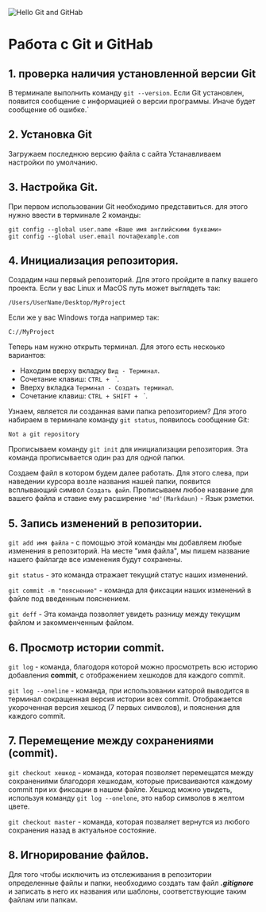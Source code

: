 ![Hello Git and GitHab](LogoGit_GitHab.jpg)
# Работа с Git и GitHab

## 1. проверка наличия установленной версии Git
В терминале выполнить команду `git --version`.
Ecли Git установлен, появится сообщение с информацией о версии программы. Иначе будет сообщение об ошибке.`

## 2. Установка Git
Загружаем последнюю версию файла с сайта 
Устанавливаем настройки по  умолчанию.

## 3. Настройка Git.
При первом использовании Git необходимо представиться. для этого нужно ввести в терминале 2 команды:
```
git config --global user.name «Ваше имя английскими буквами»
git config --global user.email почта@example.com
```
## 4. Инициализация репозитория.
Создадим наш первый репозиторий. Для этого пройдите в папку вашего проекта. Если у вас Linux и MacOS путь может выглядеть так:
```
/Users/UserName/Desktop/MyProject
 ```
 Если же у вас Windows тогда например так:
 ```
 С://MyProject
  ```
  Теперь нам нужно открыть терминал. Для этого есть нескоько вариантов:
  * Находим вверху вкладку `Вид - Терминал`. 
  * Cочетание клавиш: `CTRL + ` `.
  * Вверху вкладка `Терминал - Создать терминал`.   
  * Сочетание клавиш: `CTRL + SHIFT + ` `. 
  

Узнаем, является ли созданная вами папка репозиторием? Для этого набираем в терминале команду `git status`, появилось сообщение Git:
```
Not a git repository
```
Прописываем команду `git init` для инициализации репозитория. Эта команда прописывается один раз для одной папки.

Создаем файл в котором будем далее работать. Для этого слева, при наведении курсора возле названия нашей папки, появится всплывающий символ `Создать файл`. Прописываем любое название для вашего файла и ставие ему расширение `'md'(Markdaun)` - Язык рзметки.

## 5. Запись изменений в репозитории.
`git add имя файла` - с помощью этой команды мы добавляем любые изменения в репозиторий. На месте "имя файла", мы пишем название нашего файлагде все изменения будут сохранены.

`git status` - это команда отражает текущий статус наших изменений.

`git commit -m "пояснение"` - команда для фиксации наших изменений в файле под введенным пояснением.

`git deff` - Эта команда позволяет увидеть разницу между текущим файлом и закомменченным файлом.

## 6. Просмотр истории **commit**.
`git log` - команда, благодоря которой можно просмотреть всю историю добавления **commit**, с отображением хешкодов для каждого commit.

`git log --oneline` - команда, при использовании каторой выводится в терминал сокращенная версия истории всех commit. Отображается укороченная версия хешкод (7 первых символов), и пояснения для каждого commit.

## 7. Перемещение между сохранениями (commit).
`git checkout хешкод` - команда, которая позволяет перемещатся между сохранениями благодоря хешкодам, которые присваиваются каждому commit  при их фиксации в нашем файле. Хешкод можно увидеть, используя команду `git log --onelone`, это набор символов в желтом цвете.

`git checkout master` - команда, которая позваляет вернутся из любого сохранения назад в актуальное состояние.

## 8. Игнорирование файлов.
Для того чтобы исключить из отслеживания в репозитории определенные файлы и папки, необходимо создать там файл ***.gitignore*** и записать в него их названия или шаблоны, соответствующие таким файлам или папкам.